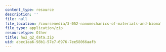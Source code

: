 ```yaml
---
content_type: resource
description: ''
file: null
file_location: /coursemedia/3-052-nanomechanics-of-materials-and-biomaterials-spring-2007/abec1aa698b157e769767ee58066aafb_hw2_q2_data.zip
file_type: application/zip
resourcetype: Other
title: hw2_q2_data.zip
uid: abec1aa6-98b1-57e7-6976-7ee58066aafb
---
```

